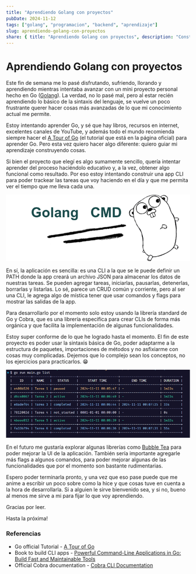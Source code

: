 ```yaml
---
title: "Aprendiendo Golang con proyectos"
pubDate: 2024-11-12
tags: ["golang", "programacion", "backend", "aprendizaje"]
slug: aprendiendo-golang-con-proyectos
share: { title: "Aprendiendo Golang con proyectos", description: "Construí una aplicación CLI para trackear tareas en Golang" }
---
```


# Aprendiendo Golang con proyectos

Este fin de semana me lo pasé disfrutando, sufriendo, llorando y aprendiendo mientras intentaba avanzar con un mini proyecto personal hecho en Go ([Golang](https://go.dev/)). La verdad, no lo pasé mal, pero al estar recién aprendiendo lo básico de la sintaxis del lenguaje, se vuelve un poco frustrante querer hacer cosas más avanzadas de lo que mi conocimiento actual me permite.

Estoy intentando aprender Go, y sé que hay libros, recursos en internet, excelentes canales de YouTube, y además todo el mundo recomienda siempre hacer el [A Tour of Go](https://go.dev/tour/list) (el tutorial que está en la página oficial) para aprender Go. Pero esta vez quiero hacer algo diferente: quiero guiar mi aprendizaje construyendo cosas.

Si bien el proyecto que elegí es algo sumamente sencillo, quería intentar aprender del proceso haciéndolo educativo y, a la vez, obtener algo funcional como resultado. Por eso estoy intentando construir una app CLI para poder trackear las tareas que voy haciendo en el día y que me permita ver el tiempo que me lleva cada una. 

![Gopher](./images/gopher.png)

En sí, la aplicación es sencilla: es una CLI a la que se le puede definir un PATH donde la app creará un archivo JSON para almacenar los datos de nuestras tareas. Se pueden agregar tareas, iniciarlas, pausarlas, detenerlas, borrarlas y listarlas. Lo sé, parece un CRUD común y corriente, pero al ser una CLI, le agrega algo de mística tener que usar comandos y flags para mostrar las salidas de la app.

Para desarrollarlo por el momento solo estoy usando la librería standard de Go y Cobra, que es una librería especifica para crear CLIs de forma más orgánica y que facilita la implementación de algunas funcionalidades.  

Estoy super conforme de lo que he logrado hasta el momento. El fin de este proyecto es poder usar la sintaxis básica de Go, poder adaptarme a la estructura de paquetes, importaciones de métodos y no asfixiarme con cosas muy complicadas. Dejemos que lo complejo sean los conceptos, no los ejercicios para practicarlos. 😁 

![Tabla de tareas](./images/tabla.png)

En el futuro me gustaría explorar algunas librerías como [Bubble Tea](https://github.com/charmbracelet/bubbletea) para poder mejorar la UI de la aplicación. También sería importante agregarle más flags a algunos comandos, para poder mejorar algunas de las funcionalidades que por el momento son bastante rudimentarias.

Espero poder terminarla pronto, y una vez que eso pase puede que me anime a escribir un poco sobre como la hice y que cosas tuve en cuenta a la hora de desarrollarla. Si a alguien le sirve bienvenido sea, y si no, bueno al menos me sirve a mi para fijar lo que voy aprendiendo. 

Gracias por leer.

Hasta la próxima!


### Referencias
 - Go official Tutorial - [A Tour of Go](https://go.dev/tour/list)
 - Book to build CLI apps - [Powerful Command-Line Applications in Go: Build Fast and Maintainable Tools](https://www.amazon.com/Powerful-Command-Line-Applications-Go-Maintainable/dp/168050696X)
 - Official Cobra documentation - [Cobra CLI Documentation](https://github.com/spf13/cobra)
